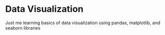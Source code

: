 # Data Visualization
Just me learning basics of data visualization using pandas, matplotlib, and seaborn libraries
